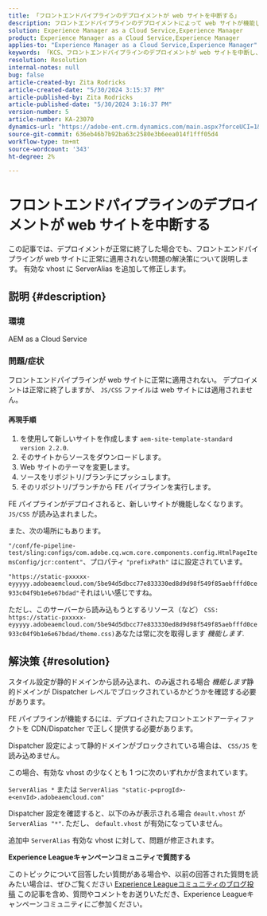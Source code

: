 ```yaml
---
title: 「フロントエンドパイプラインのデプロイメントが web サイトを中断する」
description: フロントエンドパイプラインのデプロイメントによって web サイトが機能しなくなるAEMのas a Cloud Service問題を修正する方法を説明します。 有効な vhost に ServerAlias を追加します。」
solution: Experience Manager as a Cloud Service,Experience Manager
product: Experience Manager as a Cloud Service,Experience Manager
applies-to: "Experience Manager as a Cloud Service,Experience Manager"
keywords: 「KCS、フロントエンドパイプラインのデプロイメントが web サイトを中断し、AEMas a Cloud Service、js/css ファイルが適用されない」
resolution: Resolution
internal-notes: null
bug: false
article-created-by: Zita Rodricks
article-created-date: "5/30/2024 3:15:37 PM"
article-published-by: Zita Rodricks
article-published-date: "5/30/2024 3:16:37 PM"
version-number: 5
article-number: KA-23070
dynamics-url: "https://adobe-ent.crm.dynamics.com/main.aspx?forceUCI=1&pagetype=entityrecord&etn=knowledgearticle&id=4a765876-971e-ef11-840a-000d3a372703"
source-git-commit: 636eb46b7b92ba63c2580e3b6eea014f1fff05d4
workflow-type: tm+mt
source-wordcount: '343'
ht-degree: 2%

---
```


# フロントエンドパイプラインのデプロイメントが web サイトを中断する


この記事では、デプロイメントが正常に終了した場合でも、フロントエンドパイプラインが web サイトに正常に適用されない問題の解決策について説明します。 有効な vhost に ServerAlias を追加して修正します。



## 説明 {#description}


### 環境

AEM as a Cloud Service

### 問題/症状

フロントエンドパイプラインが web サイトに正常に適用されない。 デプロイメントは正常に終了しますが、 `JS/CSS` ファイルは web サイトには適用されません。

#### 再現手順

1. を使用して新しいサイトを作成します `aem-site-template-standard version 2.2.0`.
2. そのサイトからソースをダウンロードします。
3. Web サイトのテーマを変更します。
4. ソースをリポジトリ/ブランチにプッシュします。
5. そのリポジトリ/ブランチから FE パイプラインを実行します。


FE パイプラインがデプロイされると、新しいサイトが機能しなくなります。 `JS/CSS` が読み込まれました。

また、次の場所にもあります。

`"/conf/fe-pipeline-test/sling:configs/com.adobe.cq.wcm.core.components.config.HtmlPageItemsConfig/jcr:content"`、プロパティ `"prefixPath"` はに設定されています。

`"https://static-pxxxxx-eyyyyy.adobeaemcloud.com/5be94d5dbcc77e833330ed8d9d98f549f85aebfffd0ce933c04f9b1e6e67bdad"`それはいい感じですね。

ただし、このサーバーから読み込もうとするリソース（など） `CSS: https://static-pxxxxx-eyyyyy.adobeaemcloud.com/5be94d5dbcc77e833330ed8d9d98f549f85aebfffd0ce933c04f9b1e6e67bdad/theme.css)`あなたは常に次を取得します *機能します*.


## 解決策 {#resolution}


スタイル設定が静的ドメインから読み込まれ、のみ返される場合 *機能します*&#x200B;静的ドメインが Dispatcher レベルでブロックされているかどうかを確認する必要があります。

FE パイプラインが機能するには、デプロイされたフロントエンドアーティファクトを CDN/Dispatcher で正しく提供する必要があります。

Dispatcher 設定によって静的ドメインがブロックされている場合は、 `CSS/JS` を読み込めません。

この場合、有効な vhost の少なくとも 1 つに次のいずれかが含まれています。

`ServerAlias *`
または
`ServerAlias "static-p<progId>-e<envId>.adobeaemcloud.com"`

Dispatcher 設定を確認すると、以下のみが表示される場合 `deault.vhost` が `ServerAlias "*"`. ただし、 `default.vhost` が有効になっていません。

追加中 `ServerAlias` 有効な vhost に対して、問題が修正されます。



<b>Experience Leagueキャンペーンコミュニティで質問する</b>

このトピックについて回答したい質問がある場合や、以前の回答された質問を読みたい場合は、ぜひご覧ください [Experience Leagueコミュニティのブログ投稿](https://experienceleaguecommunities.adobe.com/t5/adobe-experience-manager-blogs/introducing-top-kcs-articles-curated-for-your-aem/ba-p/672734#M1180) この記事を含め、質問やコメントをお送りいただき、Experience Leagueキャンペーンコミュニティにご参加ください。
